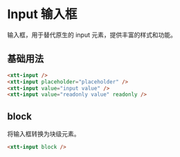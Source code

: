 <script setup>
import { onMounted, onUnmounted } from 'vue'
import "./css/com.css"
import GUI from "lil-gui";

let gui;

onMounted(async () => {
	await Promise.all([
		import("../../dist/xtt-input.js"),
	])

	const operate = document.getElementById("operate");

	gui = new GUI({
		container: document.querySelector(".operate-wrapper")
	});

	const obj = {
		value: "",
		placeholder: "placeholder",
		maxWidth: -1,
		block: false,
		readOnly: false,
	};

	const valueController = gui.add(obj, "value").onChange((value) => {
		operate.value = value;
	});
	gui.add(obj, "placeholder").onChange((value) => {
		operate.placeholder = value;
	});

	gui.add(obj, "block").onChange((value) => {
		operate.block = value;
	});
	gui.add(obj, "maxWidth", -1).onChange((value) => {
		if (value === -1) {
			operate.style.maxWidth = "";
			return;
		}
		operate.style.maxWidth = value + "px";
	});
	gui.add(obj, "readOnly").onChange((value) => {
		operate.readOnly = value;
	});
	
	operate.addEventListener("input", (e) => {
		valueController.setValue(e.target.value);
	});

});

onUnmounted(() => {
	gui.destroy();
});
</script>

# Input 输入框

输入框，用于替代原生的 input 元素，提供丰富的样式和功能。

<section class="operate-wrapper">
	<div class="operate-content">
		<xtt-input id="operate" placeholder="placeholder" />
	</div>
</section>

## 基础用法

<section class="wrap">
	<xtt-input />
	<xtt-input placeholder="placeholder" />
	<xtt-input value="input value" />
	<xtt-input value="readonly value" readonly />
</section>

```html
<xtt-input />
<xtt-input placeholder="placeholder" />
<xtt-input value="input value" />
<xtt-input value="readonly value" readonly />
```

## block

将输入框转换为块级元素。

<section class="wrap">
	<xtt-input block />
</section>

```html
<xtt-input block />
```
